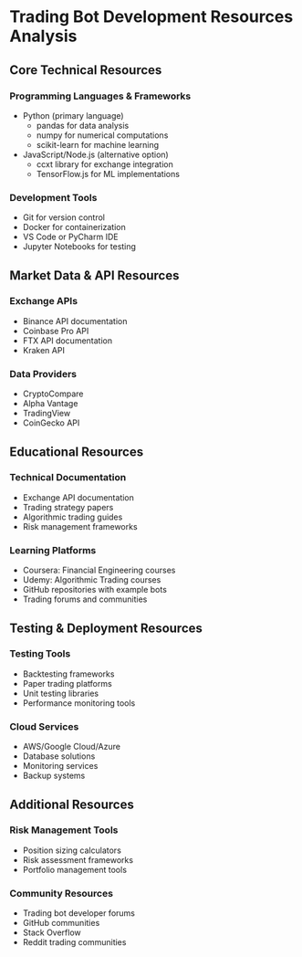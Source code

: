 # Trading Bot Development Resources Analysis

## Core Technical Resources

### Programming Languages & Frameworks
- Python (primary language)
  - pandas for data analysis
  - numpy for numerical computations
  - scikit-learn for machine learning
- JavaScript/Node.js (alternative option)
  - ccxt library for exchange integration
  - TensorFlow.js for ML implementations

### Development Tools
- Git for version control
- Docker for containerization
- VS Code or PyCharm IDE
- Jupyter Notebooks for testing

## Market Data & API Resources

### Exchange APIs
- Binance API documentation
- Coinbase Pro API
- FTX API documentation
- Kraken API

### Data Providers
- CryptoCompare
- Alpha Vantage
- TradingView
- CoinGecko API

## Educational Resources

### Technical Documentation
- Exchange API documentation
- Trading strategy papers
- Algorithmic trading guides
- Risk management frameworks

### Learning Platforms
- Coursera: Financial Engineering courses
- Udemy: Algorithmic Trading courses
- GitHub repositories with example bots
- Trading forums and communities

## Testing & Deployment Resources

### Testing Tools
- Backtesting frameworks
- Paper trading platforms
- Unit testing libraries
- Performance monitoring tools

### Cloud Services
- AWS/Google Cloud/Azure
- Database solutions
- Monitoring services
- Backup systems

## Additional Resources

### Risk Management Tools
- Position sizing calculators
- Risk assessment frameworks
- Portfolio management tools

### Community Resources
- Trading bot developer forums
- GitHub communities
- Stack Overflow
- Reddit trading communities
